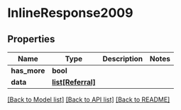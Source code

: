 # InlineResponse2009

## Properties
Name | Type | Description | Notes
------------ | ------------- | ------------- | -------------
**has_more** | **bool** |  | 
**data** | [**list[Referral]**](Referral.md) |  | 

[[Back to Model list]](../README.md#documentation-for-models) [[Back to API list]](../README.md#documentation-for-api-endpoints) [[Back to README]](../README.md)


